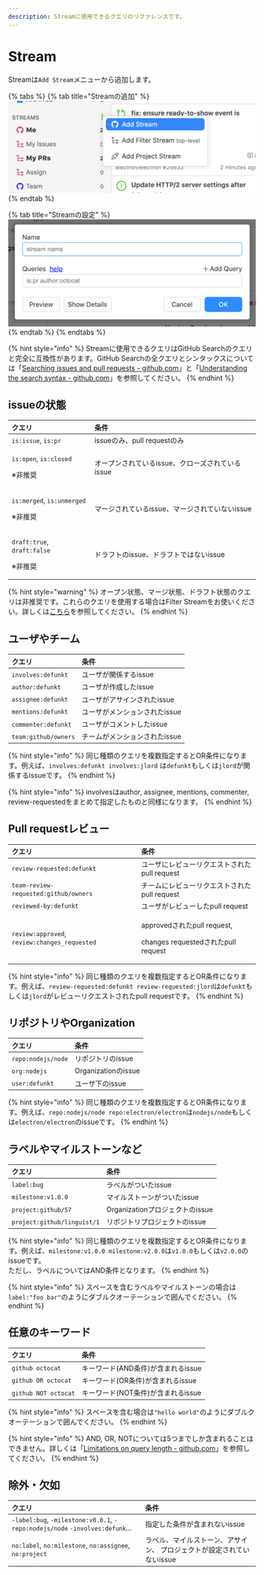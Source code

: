 ```yaml
---
description: Streamに使用できるクエリのリファレンスです。
---
```


# Stream

Streamは`Add Stream`メニューから追加します。

{% tabs %}
{% tab title="Streamの追加" %}
![](../.gitbook/assets/09_add_stream1.png)
{% endtab %}

{% tab title="Streamの設定" %}
![](../.gitbook/assets/09_add_stream2.png)
{% endtab %}
{% endtabs %}

{% hint style="info" %}
Streamに使用できるクエリはGitHub Searchのクエリと完全に互換性があります。GitHub Searchの全クエリとシンタックスについては「[Searching issues and pull requests - github.com](https://docs.github.com/en/github/searching-for-information-on-github/searching-issues-and-pull-requests)」と「[Understanding the search syntax - github.com](https://docs.github.com/en/github/searching-for-information-on-github/understanding-the-search-syntax)」を参照してください。
{% endhint %}

## issueの状態 <a id="is-query"></a>

<table>
  <thead>
    <tr>
      <th style="text-align:left">&#x30AF;&#x30A8;&#x30EA;</th>
      <th style="text-align:left">&#x6761;&#x4EF6;</th>
    </tr>
  </thead>
  <tbody>
    <tr>
      <td style="text-align:left"><code>is:issue</code>, <code>is:pr</code>
      </td>
      <td style="text-align:left">issue&#x306E;&#x307F;&#x3001;pull request&#x306E;&#x307F;</td>
    </tr>
    <tr>
      <td style="text-align:left">
        <p><code>is:open</code>, <code>is:closed</code>
        </p>
        <p>&#x203B;&#x975E;&#x63A8;&#x5968;</p>
      </td>
      <td style="text-align:left">&#x30AA;&#x30FC;&#x30D7;&#x30F3;&#x3055;&#x308C;&#x3066;&#x3044;&#x308B;issue&#x3001;&#x30AF;&#x30ED;&#x30FC;&#x30BA;&#x3055;&#x308C;&#x3066;&#x3044;&#x308B;issue</td>
    </tr>
    <tr>
      <td style="text-align:left">
        <p><code>is:merged</code>, <code>is:unmerged</code>
        </p>
        <p>&#x203B;&#x975E;&#x63A8;&#x5968;</p>
      </td>
      <td style="text-align:left">&#x30DE;&#x30FC;&#x30B8;&#x3055;&#x308C;&#x3066;&#x3044;&#x308B;issue&#x3001;&#x30DE;&#x30FC;&#x30B8;&#x3055;&#x308C;&#x3066;&#x3044;&#x306A;&#x3044;issue</td>
    </tr>
    <tr>
      <td style="text-align:left">
        <p><code>draft:true</code>, <code>draft:false</code>
        </p>
        <p>&#x203B;&#x975E;&#x63A8;&#x5968;</p>
      </td>
      <td style="text-align:left">&#x30C9;&#x30E9;&#x30D5;&#x30C8;&#x306E;issue&#x3001;&#x30C9;&#x30E9;&#x30D5;&#x30C8;&#x3067;&#x306F;&#x306A;&#x3044;issue</td>
    </tr>
  </tbody>
</table>

{% hint style="warning" %}
オープン状態、マージ状態、ドラフト状態のクエリは非推奨です。これらのクエリを使用する場合はFilter Streamをお使いください。詳しくは[こちら](../usecase/stream-query.md#open-issue)を参照してください。
{% endhint %}

## ユーザやチーム <a id="involves-query"></a>

| クエリ | 条件 |
| :--- | :--- |
| `involves:defunkt` | ユーザが関係するissue |
| `author:defunkt` | ユーザが作成したissue |
| `assignee:defunkt` | ユーザがアサインされたissue |
| `mentions:defunkt` | ユーザがメンションされたissue |
| `commenter:defunkt` | ユーザがコメントしたissue |
| `team:github/owners` | チームがメンションされたissue |

{% hint style="info" %}
同じ種類のクエリを複数指定するとOR条件になります。例えば、`involves:defunkt involves:jlord` は`defunkt`もしくは`jlord`が関係するissueです。
{% endhint %}

{% hint style="info" %}
involvesはauthor, assignee, mentions, commenter, review-requestedをまとめて指定したものと同様になります。
{% endhint %}

## Pull requestレビュー <a id="review-query"></a>

<table>
  <thead>
    <tr>
      <th style="text-align:left">&#x30AF;&#x30A8;&#x30EA;</th>
      <th style="text-align:left">&#x6761;&#x4EF6;</th>
    </tr>
  </thead>
  <tbody>
    <tr>
      <td style="text-align:left"><code>review-requested:defunkt</code>
      </td>
      <td style="text-align:left">&#x30E6;&#x30FC;&#x30B6;&#x306B;&#x30EC;&#x30D3;&#x30E5;&#x30FC;&#x30EA;&#x30AF;&#x30A8;&#x30B9;&#x30C8;&#x3055;&#x308C;&#x305F;pull
        request</td>
    </tr>
    <tr>
      <td style="text-align:left"><code>team-review-requested:github/owners</code>
      </td>
      <td style="text-align:left">&#x30C1;&#x30FC;&#x30E0;&#x306B;&#x30EC;&#x30D3;&#x30E5;&#x30FC;&#x30EA;&#x30AF;&#x30A8;&#x30B9;&#x30C8;&#x3055;&#x308C;&#x305F;pull
        request</td>
    </tr>
    <tr>
      <td style="text-align:left"><code>reviewed-by:defunkt</code>
      </td>
      <td style="text-align:left">&#x30E6;&#x30FC;&#x30B6;&#x304C;&#x30EC;&#x30D3;&#x30E5;&#x30FC;&#x3057;&#x305F;pull
        request</td>
    </tr>
    <tr>
      <td style="text-align:left"><code>review:approved</code>, <code>review:changes_requested</code>
      </td>
      <td style="text-align:left">
        <p>approved&#x3055;&#x308C;&#x305F;pull request,</p>
        <p>changes requested&#x3055;&#x308C;&#x305F;pull request</p>
      </td>
    </tr>
  </tbody>
</table>

{% hint style="info" %}
同じ種類のクエリを複数指定するとOR条件になります。例えば、`review-requested:defunkt review-requested:jlord`は`defunkt`もしくは`jlord`がレビューリクエストされたpull requestです。
{% endhint %}

## リポジトリやOrganization <a id="repo-query"></a>

| クエリ | 条件 |
| :--- | :--- |
| `repo:nodejs/node` | リポジトリのissue |
| `org:nodejs` | Organizationのissue |
| `user:defunkt` | ユーザ下のissue |

{% hint style="info" %}
同じ種類のクエリを複数指定するとOR条件になります。例えば、`repo:nodejs/node repo:electron/electron`は`nodejs/node`もしくは`electron/electron`のissueです。
{% endhint %}

## ラベルやマイルストーンなど <a id="label-query"></a>

| クエリ | 条件 |
| :--- | :--- |
| `label:bug` | ラベルがついたissue |
| `milestone:v1.0.0` | マイルストーンがついたissue |
| `project:github/57` | Organizationプロジェクトのissue |
| `project:github/linguist/1` | リポジトリプロジェクトのissue |

{% hint style="info" %}
同じ種類のクエリを複数指定するとOR条件になります。例えば、`milestone:v1.0.0 milestone:v2.0.0`は`v1.0.0`もしくは`v2.0.0`のissueです。  
ただし、ラベルについてはAND条件となります。
{% endhint %}

{% hint style="info" %}
スペースを含むラベルやマイルストーンの場合は`label:"foo bar"`のようにダブルクオーテーションで囲んでください。
{% endhint %}

## 任意のキーワード <a id="keyword-query"></a>

| クエリ | 条件 |
| :--- | :--- |
| `github octocat` | キーワード\(AND条件\)が含まれるissue |
| `github OR octocat` | キーワード\(OR条件\)が含まれるissue |
| `github NOT octocat` | キーワード\(NOT条件\)が含まれるissue |

{% hint style="info" %}
スペースを含む場合は`"hello world"`のようにダブルクオーテーションで囲んでください。
{% endhint %}

{% hint style="info" %}
AND, OR, NOTについては5つまでしか含まれることはできません。詳しくは「[Limitations on query length - github.com](https://docs.github.com/en/github/searching-for-information-on-github/troubleshooting-search-queries#limitations-on-query-length)」を参照してください。
{% endhint %}

## 除外・欠如 <a id="exclude-query"></a>

| クエリ | 条件 |
| :--- | :--- |
| `-label:bug`,  `-milestone:v0.0.1`,  `-repo:nodejs/node` `-involves:defunk`... | 指定した条件が含まれないissue |
| `no:label`, `no:milestone`,  `no:assignee`, `no:project` | ラベル、マイルストーン、アサイン、 プロジェクトが設定されていないissue |

